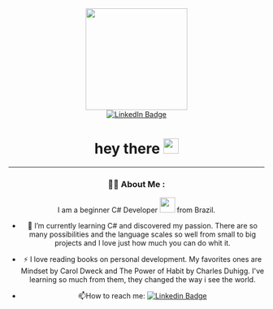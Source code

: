 <div id="header" align="center">
  <img src="https://media.giphy.com/media/paTz7UZbPfTZFRYnnB/giphy.gif" width="200" />
</div>

<div id="badges" align="center">
  <a href="https://www.linkedin.com/in/luzianne-fialho/">
    <img src="https://img.shields.io/badge/LinkedIn-blue?style=for-the-badge&logo=linkedin&logoColor=white" alt="LinkedIn Badge"/>    
  </a>
<h1>
  hey there
  <img src="https://media.giphy.com/media/hvRJCLFzcasrR4ia7z/giphy.gif" width="30px"/>
</h1>
  
---

### :woman_technologist: About Me :  

I am a beginner C# Developer <img src="https://media.giphy.com/media/WUlplcMpOCEmTGBtBW/giphy.gif" width="30"> from Brazil.
- :telescope: I’m currently learning C# and discovered my passion. 
There are so many possibilities and the language scales so well from small to big projects and I love just how much you can do whit it.
- :zap: I love reading books on personal development. My favorites ones are Mindset by Carol Dweck and The Power of Habit by Charles Duhigg.
I've learning so much from them, they changed the way i see the world.

- :mailbox:How to reach me: [![Linkedin Badge](https://img.shields.io/badge/-LuzianneFialho-blue?style=flat&logo=Linkedin&logoColor=white])](https://www.linkedin.com/in/luzianne-fialho/)
